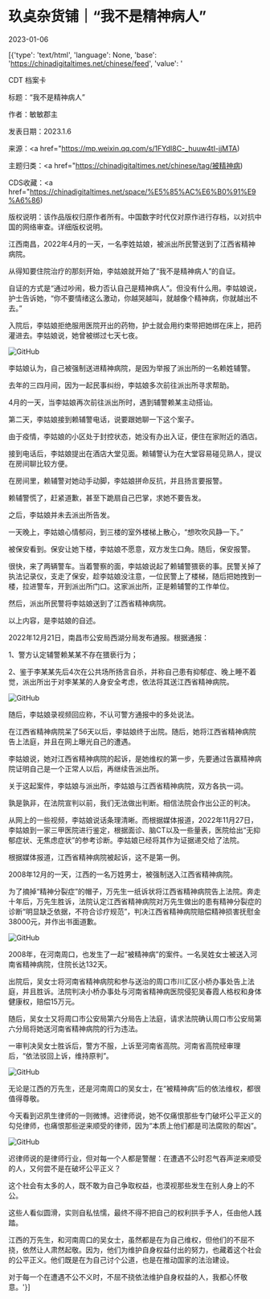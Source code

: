 # 玖奌杂货铺｜“我不是精神病人”

2023-01-06

[{'type': 'text/html', 'language': None, 'base': 'https://chinadigitaltimes.net/chinese/feed', 'value': '

CDT 档案卡

标题：“我不是精神病人”

作者：敏敏郡主

发表日期：2023.1.6

来源：<a href="https://mp.weixin.qq.com/s/1FYdI8C-_huuw4tI-jjMTA)

主题归类：<a href="https://chinadigitaltimes.net/chinese/tag/被精神病)

CDS收藏：<a href="https://chinadigitaltimes.net/space/%E5%85%AC%E6%B0%91%E9%A6%86)

版权说明：该作品版权归原作者所有。中国数字时代仅对原作进行存档，以对抗中国的网络审查。详细版权说明。





江西南昌，2022年4月的一天，一名李姓姑娘，被派出所民警送到了江西省精神病院。

从得知要住院治疗的那刻开始，李姑娘就开始了“我不是精神病人”的自证。

自证的方式是“通过吵闹，极力否认自己是精神病人”。但没有什么用。李姑娘说，护士告诉她，“你不要情绪这么激动，你越哭越叫，就越像个精神病，你就越出不去。”

入院后，李姑娘拒绝服用医院开出的药物，护士就会用约束带把她绑在床上，把药灌进去。李姑娘说，她曾被绑过七天七夜。

![GitHub](https://chinadigitaltimes.net/chinese/files/2023/01/post-691774-63b89cd1d3df9.png)

李姑娘认为，自己被强制送进精神病院，是因为举报了派出所的一名赖姓辅警。

去年的三四月间，因为一起民事纠纷，李姑娘多次前往派出所寻求帮助。

4月的一天，当李姑娘再次前往派出所时，遇到辅警赖某主动搭讪。

第二天，李姑娘接到赖辅警电话，说要跟她聊一下这个案子。

由于疫情，李姑娘的小区处于封控状态，她没有办出入证，便住在家附近的酒店。

接到电话后，李姑娘提出在酒店大堂见面。赖辅警认为在大堂容易碰见熟人，提议在房间聊比较方便。

在房间里，赖辅警对她动手动脚，李姑娘拼命反抗，并且扬言要报警。

赖辅警慌了，赶紧道歉，甚至下跪扇自己巴掌，求她不要告发。

之后，李姑娘并未去派出所告发。

一天晚上，李姑娘心情郁闷，到三楼的室外楼梯上散心，“想吹吹风静一下。”

被保安看到。保安让她下楼，李姑娘不愿意，双方发生口角。随后，保安报警。

很快，来了两辆警车。当着警察的面，李姑娘说起了赖辅警猥亵的事。民警关掉了执法记录仪，支走了保安，趁李姑娘没注意，一位民警上了楼梯，随后把她拽到一楼，拉进警车，开到派出所门口。这家派出所，正是赖辅警的工作单位。

然后，派出所民警将李姑娘送到了江西省精神病院。

以上内容，是李姑娘的自述。

2022年12月21日，南昌市公安局西湖分局发布通报。根据通报：

1、警方认定辅警赖某某不存在猥亵行为；

2、鉴于李某某先后4次在公共场所扬言自杀，并称自己患有抑郁症、晚上睡不着觉，派出所出于对李某某的人身安全考虑，依法将其送江西省精神病院。

![GitHub](https://chinadigitaltimes.net/chinese/files/2023/01/post-691774-63b89cd1eb320.png)

随后，李姑娘录视频回应称，不认可警方通报中的多处说法。

在江西省精神病院呆了56天以后，李姑娘终于出院。随后，她将江西省精神病院告上法庭，并且在网上曝光自己的遭遇。

李姑娘说，她对江西省精神病院的起诉，是她维权的第一步，先要通过告赢精神病院证明自己是一个正常人以后，再继续告派出所。

关于这起案件，李姑娘与派出所，李姑娘与江西省精神病院，双方各执一词。

孰是孰非，在法院宣判以前，我们无法做出判断。相信法院会作出公正的判决。

从网上的一些视频，李姑娘说话条理清晰。而根据媒体报道，2022年11月27日，李姑娘到一家三甲医院进行鉴定，根据面诊、脑CT以及一些量表，医院给出“无抑郁症状、无焦虑症状”的参考诊断。李姑娘已经将其作为证据递交给了法院。

根据媒体报道，江西省精神病院被起诉，这不是第一例。

2008年12月的一天，江西的一名万姓男士，被强制送入江西省精神病院。

为了摘掉“精神分裂症”的帽子，万先生一纸诉状将江西省精神病院告上法院。奔走十年后，万先生胜诉，法院认定江西省精神病院对万先生做出的患有精神分裂症的诊断“明显缺乏依据，不符合诊疗规范”，判决江西省精神病院赔偿精神损害抚慰金38000元，并作出书面道歉。

![GitHub](https://chinadigitaltimes.net/chinese/files/2023/01/post-691774-63b89cd2067b2.png)

2008年，在河南周口，也发生了一起“被精神病”的案件。一名吴姓女士被送入河南省精神病院，住院长达132天。

出院后，吴女士将河南省精神病院和参与送治的周口市川汇区小桥办事处告上法庭，并且胜诉。法院判决小桥办事处与河南省精神病医院侵犯吴春霞人格权和身体健康权，赔偿15万元。

随后，吴女士又将周口市公安局第六分局告上法庭，请求法院确认周口市公安局第六分局将她送河南省精神病院的行为违法。

一审判决吴女士胜诉后，警方不服，上诉至河南省高院。河南省高院经审理后，“依法驳回上诉，维持原判”。

![GitHub](https://chinadigitaltimes.net/chinese/files/2023/01/post-691774-63b89cd20c4e0.png)

无论是江西的万先生，还是河南周口的吴女士，在“被精神病”后的依法维权，都很值得尊敬。

今天看到迟夙生律师的一则微博。迟律师说，她不仅痛恨那些专门破坏公平正义的勾兑律师，也痛恨那些逆来顺受的律师，因为“本质上他们都是司法腐败的帮凶”。

![GitHub](https://chinadigitaltimes.net/chinese/files/2023/01/post-691774-63b89cd2168a3.)

迟律师说的是律师行业，但对每一个人都是警醒：在遭遇不公时忍气吞声逆来顺受的人，又何尝不是在破坏公平正义？

这个社会有太多的人，既不敢为自己争取权益，也漠视那些发生在别人身上的不公。

这些人看似圆滑，实则自私怯懦，最终不得不把自己的权利拱手予人，任由他人践踏。

江西的万先生，和河南周口的吴女士，虽然都是在为自己维权，但他们的不屈不挠，依然让人肃然起敬。因为，他们为维护自身权益付出的努力，也藏着这个社会的公平正义。他们既是在为自己讨个公道，也是在推动国家的法治建设。

对于每一个在遭遇不公不义时，不屈不挠依法维护自身权益的人，我都心怀敬意。'}]